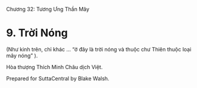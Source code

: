  

Chương 32: Tương Ưng Thần Mây

# 9\. Trời Nóng

(Như kinh trên, chỉ khác … “ở đây là trời nóng và thuộc chư Thiên thuộc loại mây nóng” ).

Hòa thượng Thích Minh Châu dịch Việt.

Prepared for SuttaCentral by Blake Walsh.